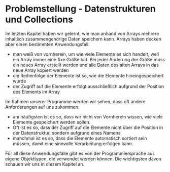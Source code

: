 # Problemstellung - Datenstrukturen und Collections

Im letzten Kapitel haben wir gelernt, wie man anhand von Arrays mehrere inhaltlich zusammengehörige Daten speichern kann. Arrays haben decken aber einen bestimmten Anwendungsfall:
- man weiß von vornherein, um wie viele Elemente es sich handelt, weil ein Array immer eine fixe Größe hat. Bei jeder Änderung der Größe muss ein neues Array erstellt werden und alle Daten des alten Arrays in das neue Array kopiert werden
- die Reihenfolge der Elemente ist so, wie die Elemente hineingespeichert wurde
- der Zugriff auf die Elemente erfolgt ausschließlich aufgrund der Position des Elements im Array

Im Rahmen unserer Programme werden wir sehen, dass oft andere Anforderungen auf uns zukommen:
- am häufigsten ist es so, dass wir nicht von Vornherein wissen, wie viele Elemente gespeichert werden sollen.
- Oft ist es so, dass der Zugriff auf die Elemente nicht über die Position in der Datenstruktur, sondern aufgrund eines Namens
- manchmal ist es so, dass die Elemente automatisch sortiert sein müssen, damit eine sinnvolle Verarbeitung erfolgen kann.

Für all diese Anwendungsfälle gibt es von der Programmiersprache aus eigene Objekttypen, die verwendet werden können. Die wichtigsten davon schauen wir uns in diesem Kapitel an.
